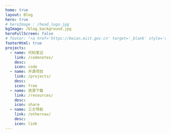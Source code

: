 ```yaml
---
home: true
layout: Blog
hero: true
# heroImage : /head_logo.jpg
bgImage: /blog_background.jpg
heroFullScreen: false
# footer: "<a href='https://beian.miit.gov.cn' target='_blank' style='color: var(--c-text-lighter);'>蜀ICP备2022029402号</a>"
footerHtml: true
projects:
  - name: 代码笔记
    link: /codenotes/
    desc: 
    icon: code
  - name: 开源项目
    link: /projects/
    desc: 
    icon: free
  - name: 资源下载
    link: /resources/
    desc: 
    icon: share
  - name: 三方导航
    link: /othernav/
    desc: 
    icon: link
---
```





